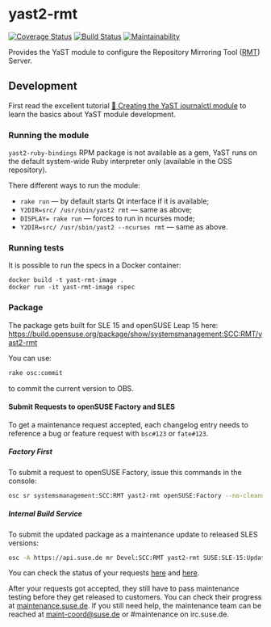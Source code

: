 # yast2-rmt

[![Coverage Status](https://coveralls.io/repos/github/SUSE/yast2-rmt/badge.svg?branch=master)](https://coveralls.io/github/SUSE/yast2-rmt?branch=master)
[![Build Status](https://travis-ci.org/SUSE/yast2-rmt.svg?branch=master)](https://travis-ci.org/SUSE/yast2-rmt)
[![Maintainability](https://api.codeclimate.com/v1/badges/672b5ba57176d8b4be53/maintainability)](https://codeclimate.com/github/SUSE/yast2-rmt/maintainability)

Provides the YaST module to configure the Repository Mirroring Tool ([RMT](https://github.com/SUSE/rmt)) Server.

## Development

First read the excellent tutorial [:green_book: Creating the YaST journalctl module](http://yast.opensuse.org/yast-journalctl-tutorial/) to learn the basics about YaST module development.

### Running the module

`yast2-ruby-bindings` RPM package is not available as a gem, YaST runs on the default system-wide Ruby interpreter only (available in the OSS repository).

There different ways to run the module:

* `rake run` — by default starts Qt interface if it is available;
* `Y2DIR=src/ /usr/sbin/yast2 rmt` — same as above;
* `DISPLAY= rake run` — forces to run in ncurses mode;
* `Y2DIR=src/ /usr/sbin/yast2 --ncurses rmt` — same as above.

### Running tests

It is possible to run the specs in a Docker container:

```
docker build -t yast-rmt-image .
docker run -it yast-rmt-image rspec
```

### Package

The package gets built for SLE 15 and openSUSE Leap 15 here:
https://build.opensuse.org/package/show/systemsmanagement:SCC:RMT/yast2-rmt

You can use:

```bash
rake osc:commit
```

to commit the current version to OBS.


#### Submit Requests to openSUSE Factory and SLES

To get a maintenance request accepted, each changelog entry needs to reference a bug or feature
request with `bsc#123` or `fate#123`.

##### Factory First

To submit a request to openSUSE Factory, issue this commands in the console:

```bash
osc sr systemsmanagement:SCC:RMT yast2-rmt openSUSE:Factory --no-cleanup
```


##### Internal Build Service

To submit the updated package as a maintenance update to released SLES versions:

```bash
osc -A https://api.suse.de mr Devel:SCC:RMT yast2-rmt SUSE:SLE-15:Update --no-cleanup
```

You can check the status of your requests [here](https://build.opensuse.org/package/requests/systemsmanagement:SCC:RMT/yast2-rmt) and [here](https://build.suse.de/package/requests/Devel:SCC:RMT/yast2-rmt).

After your requests got accepted, they still have to pass maintenance testing before they get released to customers. You can check their progress at [maintenance.suse.de](https://maintenance.suse.de/search/?q=yast2-rmt). If you still need help, the maintenance team can be reached at [maint-coord@suse.de](maint-coord@suse.de) or #maintenance on irc.suse.de.
